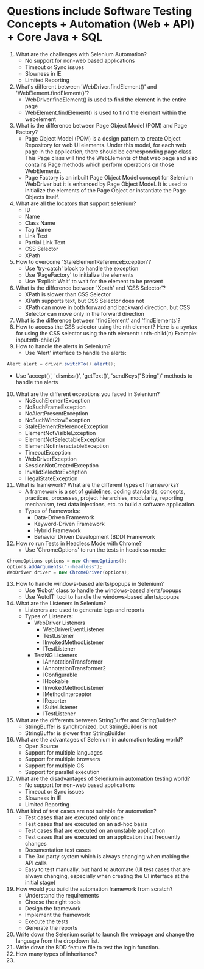 # Questions include Software Testing Concepts + Automation (Web + API) + Core Java + SQL

1. What are the challenges with Selenium Automation?
   - No support for non-web based applications
   - Timeout or Sync issues
   - Slowness in IE
   - Limited Reporting
2. What's different between 'WebDriver.findElement()' and 'WebElement.findElement()'?
   - WebDriver.findElement() is used to find the element in the entire page
   - WebElement.findElement() is used to find the element within the webelement
3. What is the difference between Page Object Model (POM) and Page Factory?
   - Page Object Model (POM) is a design pattern to create Object Repository for web UI elements. Under this model, for each web page in the application, there should be corresponding page class. This Page class will find the WebElements of that web page and also contains Page methods which perform operations on those WebElements.
   - Page Factory is an inbuilt Page Object Model concept for Selenium WebDriver but it is enhanced by Page Object Model. It is used to initialize the elements of the Page Object or instantiate the Page Objects itself.
4. What are all the locators that support selenium?
   - ID
   - Name
   - Class Name
   - Tag Name
   - Link Text
   - Partial Link Text
   - CSS Selector
   - XPath
5. How to overcome 'StaleElementReferenceException'?
   - Use 'try-catch' block to handle the exception
   - Use 'PageFactory' to initialize the elements
   - Use 'Explicit Wait' to wait for the element to be present
6. What is the difference between 'Xpath' and 'CSS Selector'?
   - XPath is slower than CSS Selector
   - XPath supports text, but CSS Selector does not
   - XPath can move in both forward and backward direction, but CSS Selector can move only in the forward direction
7. What is the difference between 'findElement' and 'findElements'?
8. How to access the CSS selector using the nth element?
   Here is a syntax for using the CSS selector using the nth element: <type>: nth-child(n)
   Example: input:nth-child(2)
9. How to handle the alerts in Selenium?
   - Use 'Alert' interface to handle the alerts: 
  ```java
  Alert alert = driver.switchTo().alert();
  ```
   - Use 'accept()', 'dismiss()', 'getText()', 'sendKeys("String")' methods to handle the alerts
10. What are the different exceptions you faced in Selenium?
    - NoSuchElementException
    - NoSuchFrameException
    - NoAlertPresentException
    - NoSuchWindowException
    - StaleElementReferenceException
    - ElementNotVisibleException
    - ElementNotSelectableException
    - ElementNotInteractableException
    - TimeoutException
    - WebDriverException
    - SessionNotCreatedException
    - InvalidSelectorException
    - IllegalStateException
11. What is framework? What are the different types of frameworks?
    - A framework is a set of guidelines, coding standards, concepts, practices, processes, project hierarchies, modularity, reporting mechanism, test data injections, etc. to build a software application.
    - Types of frameworks:
      - Data-Driven Framework
      - Keyword-Driven Framework
      - Hybrid Framework
      - Behavior Driven Development (BDD) Framework
12. How ro run Tests in Headless Mode with Chrome?
    - Use 'ChromeOptions' to run the tests in headless mode:
  ```java
  ChromeOptions options = new ChromeOptions();
  options.addArguments("--headless");
  WebDriver driver = new ChromeDriver(options);
  ```
13. How to handle windows-based alerts/popups in Selenium?
    - Use 'Robot' class to handle the windows-based alerts/popups
    - Use 'AutoIT' tool to handle the windows-based alerts/popups
14. What are the Listeners in Selenium?
    - Listeners are used to generate logs and reports
    - Types of Listeners:
      - WebDriver Listeners
        - WebDriverEventListener
        - TestListener
        - IInvokedMethodListener
        - ITestListener
      - TestNG Listeners
        - IAnnotationTransformer
        - IAnnotationTransformer2
        - IConfigurable
        - IHookable
        - IInvokedMethodListener
        - IMethodInterceptor
        - IReporter
        - ISuiteListener
        - ITestListener
15. What are the differents between StringBuffer and StringBuilder?
    - StringBuffer is synchronized, but StringBuilder is not
    - StringBuffer is slower than StringBuilder
16. What are the advantages of Selenium in automation testing world?
    - Open Source
    - Support for multiple languages
    - Support for multiple browsers
    - Support for multiple OS
    - Support for parallel execution
17. What are the disadvantages of Selenium in automation testing world?
    - No support for non-web based applications
    - Timeout or Sync issues
    - Slowness in IE
    - Limited Reporting
18. What kind of test cases are not suitable for automation?
    - Test cases that are executed only once
    - Test cases that are executed on an ad-hoc basis
    - Test cases that are executed on an unstable application
    - Test cases that are executed on an application that frequently changes
    - Documentation test cases
    - The 3rd party system which is always changing when making the API calls
    - Easy to test manually, but hard to automate (UI test cases that are always changing, especially when creating the UI interface at the initial stage)
19. How would you build the automation framework from scratch?
    - Understand the requirements
    - Choose the right tools
    - Design the framework
    - Implement the framework
    - Execute the tests
    - Generate the reports
20. Write down the Selenium script to launch the webpage and change the language from the dropdown list.
21. Write down the BDD feature file to test the login function.
22. How many types of inheritance?
23. 
